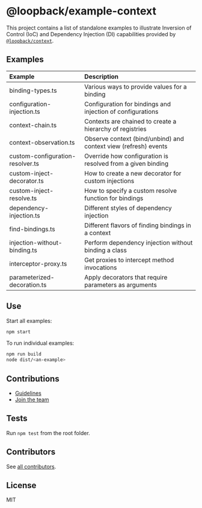 # @loopback/example-context

This project contains a list of standalone examples to illustrate Inversion of
Control (IoC) and Dependency Injection (DI) capabilities provided by
[`@loopback/context`](https://github.com/strongloop/loopback-next/blob/master/packages/context).

## Examples

| Example                          | Description                                                     |
| :------------------------------- | :-------------------------------------------------------------- |
| binding-types.ts                 | Various ways to provide values for a binding                    |
| configuration-injection.ts       | Configuration for bindings and injection of configurations      |
| context-chain.ts                 | Contexts are chained to create a hierarchy of registries        |
| context-observation.ts           | Observe context (bind/unbind) and context view (refresh) events |
| custom-configuration-resolver.ts | Override how configuration is resolved from a given binding     |
| custom-inject-decorator.ts       | How to create a new decorator for custom injections             |
| custom-inject-resolve.ts         | How to specify a custom resolve function for bindings           |
| dependency-injection.ts          | Different styles of dependency injection                        |
| find-bindings.ts                 | Different flavors of finding bindings in a context              |
| injection-without-binding.ts     | Perform dependency injection without binding a class            |
| interceptor-proxy.ts             | Get proxies to intercept method invocations                     |
| parameterized-decoration.ts      | Apply decorators that require parameters as arguments           |

## Use

Start all examples:

```sh
npm start
```

To run individual examples:

```sh
npm run build
node dist/<an-example>
```

## Contributions

- [Guidelines](https://github.com/strongloop/loopback-next/blob/master/docs/CONTRIBUTING.md)
- [Join the team](https://github.com/strongloop/loopback-next/issues/110)

## Tests

Run `npm test` from the root folder.

## Contributors

See
[all contributors](https://github.com/strongloop/loopback-next/graphs/contributors).

## License

MIT
